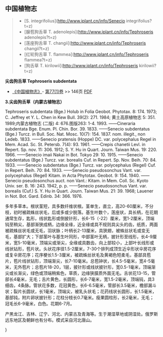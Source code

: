 

## 中国植物志

> * [S.  integrifolius](http://www.iplant.cn/info/Senecio integrifolius?t=z)
> * [腺苞狗舌草  T.  adenolepis](http://www.iplant.cn/info/Tephroseris adenolepis?t=z)
> * [莲座狗舌草  T.  changii](http://www.iplant.cn/info/Tephroseris changii?t=z)
> * [红轮狗舌草  T.  flammea](http://www.iplant.cn/info/Tephroseris flammea?t=z)
> * [狗舌草  T.  kirilowii](http://www.iplant.cn/info/Tephroseris kirilowii?t=z)

**尖齿狗舌草 Tephroseris subdentata**

* [《中国植物志》](http://www.iplant.cn/frps)- [第77(1)卷](http://www.iplant.cn/frps/vol/77(1)) >> 146页 [PDF](http://www.iplant.cn/frps/pdf/77(1)/146.PDF)

**3.尖齿狗舌草（内蒙古植物志）**

Tephroseris subdentata (Bge.) Holub in Folia Geobot. Phytotax. 8: 174. 1973; C. Jeffrey et Y. L. Chen in Kew Bull. 39(2): 271. 1984; 黄土高原植物志 5: 351. 1989;内蒙古植物志 (二版) 4: 676.图版263: 1-4. 1993. ——Cineraria subdentata Bge. Enum. Pl. Chin. Bor. 39. 1833. ——Senecio subdentatus (Bge.) Turcz. in Bull. Soc. Nat. Mosc. 10(7): 154. 1837. nom. illegit., non Ledeb. 1833. ——Senecio pratensis (Hoppe) DC. var. polycephalus Regel in Mem. Acad. Sc. St. Petersb. 7(4): 93. 1961. ——Crepis chanetii Levl. in Repert. Sp. nov. 11: 306. 1912; S. Y. Hu in Quart. Journ. Taiwan Mus. 19: 220. 1966. ——Senecio imaii Nakai in Bot. Tokyo 29: 10. 1915. ——Senecio subdentatus (Bge.) Turcz. var. borealis Cuf. in Repert. Sp. Nov. Beih. 70: 84. 1933. ——Senecio subdentatus (Bge.) Turcz. var. polycephalus (Regel) Cuf. in Repert. Beih. 70: 84. 1933. ——Senecio pseudosonchus Vant. var. polycephalus (Regel) Kitam. in Acta Phytotax. Geobot. 9: 154. 1940. ——Senecio pseudosonchus auct. non Vant.: Kitam. in Mem. Coll. Sc. Kyoto Univ. ser. B. 16: 243. 1942, p. p. ——Senecio pseudosonchus Vant. var. borealis (Cuf.) S. Y. Hu in Quart. Journ. Taiwan Mus. 21: 39. 1968; Lauener in Not. Bot. Gard. Edinb. 34: 366. 1976.

多年多草本。根状茎短，具多数纤维状根。茎单生，直立，高20-60厘米，不分枝，初时被疏蛛丝状毛，后或多或少脱落。基生叶数个，莲座状，具长柄，在花期通常生存，匙形，线状匙形或倒披针形，长6-15（-22）厘米，宽1-2厘米，顶端钝至稍尖，基部渐狭成柄，边缘全缘，近全缘或具不规则具尖头的齿，纸质，两面被疏蛛丝状毛或无毛，羽状脉；叶柄长2-13厘米，具狭翅，被蛛丝状毛或变无毛，基部扩大；下部茎叶与基生叶同形，中部茎叶无柄，披针形至线形，长4-9厘米，宽5-10毫米，顶端尖或渐尖，全缘或具数齿，向上部较小，上部叶长线形或线状钻形，苞片状。头状花序径1.5-2厘米，7-30个排列成顶生近伞形状伞房花序或复伞房花序；花序梗长1.5-3厘米，被疏蛛丝状毛及黄褐色短柔毛，基部具苞片，苞片线状钻形，顶端渐尖，长7-10毫米。总苞钟状，长4.5-5毫米，宽4-5毫米，无外苞片；总苞片18-20，1层，披针形或线状披针形，宽0.5-1毫米，顶端渐尖或长渐尖，绿色或顶端稍紫色，草质，边缘狭膜质外面无毛。舌状花13-15，管部长4毫米，无毛；舌片黄色，长圆形，长6-7毫米，宽1.5-2毫米，顶端钝，具3细齿，4条脉。管状花多数，花冠黄色，长6-6.5毫米，管部长3.5毫米，檐部漏斗状；裂片长圆状，长1毫米，顶端尖，被乳头状毛；花药线状长圆形，长1.5毫米，基部钝，附片卵状披针形；花柱分枝长0.7毫米。瘦果圆柱形，长2毫米，无毛；冠毛长6-9毫米，白色。花期6-7月。

产黑龙江、吉林、辽宁、河北、内蒙古及青海等。生于潮湿草地或阴湿处。俄罗斯远东地区及朝鲜也有分布。模式采自河北唐山。

}